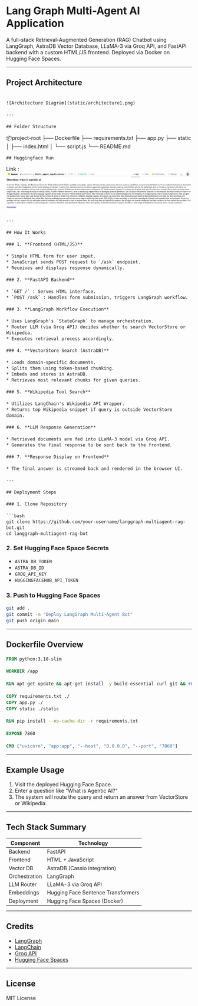 # Lang Graph Multi-Agent AI Application

A full-stack Retrieval-Augmented Generation (RAG) Chatbot using LangGraph, AstraDB Vector Database, LLaMA-3 via Groq API, and FastAPI backend with a custom HTML/JS frontend. Deployed via Docker on Hugging Face Spaces.

---

## Project Architecture


```

![Architecture Diagram](static/architecture1.png)

---

## Folder Structure

```
📦project-root
├── Dockerfile
├── requirements.txt
├── app.py
├── static
│   ├── index.html
│   └── script.js
└── README.md
```
## Huggingface Run

```
Link : 
![Architecture Diagram](static/architecture2.png)
```
---

## How It Works

### 1. **Frontend (HTML/JS)**

* Simple HTML form for user input.
* JavaScript sends POST request to `/ask` endpoint.
* Receives and displays response dynamically.

### 2. **FastAPI Backend**

* `GET /` : Serves HTML interface.
* `POST /ask` : Handles form submission, triggers LangGraph workflow.

### 3. **LangGraph Workflow Execution**

* Uses LangGraph's `StateGraph` to manage orchestration.
* Router LLM (via Groq API) decides whether to search VectorStore or Wikipedia.
* Executes retrieval process accordingly.

### 4. **VectorStore Search (AstraDB)**

* Loads domain-specific documents.
* Splits them using token-based chunking.
* Embeds and stores in AstraDB.
* Retrieves most relevant chunks for given queries.

### 5. **Wikipedia Tool Search**

* Utilizes LangChain's Wikipedia API Wrapper.
* Returns top Wikipedia snippet if query is outside VectorStore domain.

### 6. **LLM Response Generation**

* Retrieved documents are fed into LLaMA-3 model via Groq API.
* Generates the final response to be sent back to the frontend.

### 7. **Response Display on Frontend**

* The final answer is streamed back and rendered in the browser UI.

---

## Deployment Steps

### 1. Clone Repository

```bash
git clone https://github.com/your-username/langgraph-multiagent-rag-bot.git
cd langgraph-multiagent-rag-bot
```

### 2. Set Hugging Face Space Secrets

* `ASTRA_DB_TOKEN`
* `ASTRA_DB_ID`
* `GROQ_API_KEY`
* `HUGGINGFACEHUB_API_TOKEN`

### 3. Push to Hugging Face Spaces

```bash
git add .
git commit -m "Deploy LangGraph Multi-Agent Bot"
git push origin main
```

---

## Dockerfile Overview

```Dockerfile
FROM python:3.10-slim

WORKDIR /app

RUN apt-get update && apt-get install -y build-essential curl git && rm -rf /var/lib/apt/lists/*

COPY requirements.txt ./
COPY app.py ./
COPY static ./static

RUN pip install --no-cache-dir -r requirements.txt

EXPOSE 7860

CMD ["uvicorn", "app:app", "--host", "0.0.0.0", "--port", "7860"]
```

---

## Example Usage

1. Visit the deployed Hugging Face Space.
2. Enter a question like "What is Agentic AI?"
3. The system will route the query and return an answer from VectorStore or Wikipedia.

---

## Tech Stack Summary

| Component     | Technology                         |
| ------------- | ---------------------------------- |
| Backend       | FastAPI                            |
| Frontend      | HTML + JavaScript                  |
| Vector DB     | AstraDB (Cassio integration)       |
| Orchestration | LangGraph                          |
| LLM Router    | LLaMA-3 via Groq API               |
| Embeddings    | Hugging Face Sentence Transformers |
| Deployment    | Hugging Face Spaces (Docker)       |

---

## Credits

* [LangGraph](https://github.com/langchain-ai/langgraph)
* [LangChain](https://github.com/langchain-ai/langchain)
* [Groq API](https://console.groq.com/)
* [Hugging Face Spaces](https://huggingface.co/spaces)

---

## License

MIT License
